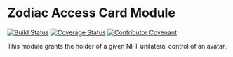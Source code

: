 # Zodiac Access Card Module

[![Build Status](https://github.com/gnosis/zodiac-module-access-card/actions/workflows/ci.yml/badge.svg)](https://github.com/gnosis/zodiac-module-access-card/actions/workflows/ci.yml)
[![Coverage Status](https://coveralls.io/repos/github/gnosis/zodiac-module-access-card/badge.svg?branch=main&cache_bust=1)](https://coveralls.io/github/gnosis/zodiac-module-bridge?branch=main)
[![Contributor Covenant](https://img.shields.io/badge/Contributor%20Covenant-2.1-4baaaa.svg)](https://github.com/gnosis/CODE_OF_CONDUCT)

This module grants the holder of a given NFT unilateral control of an avatar.